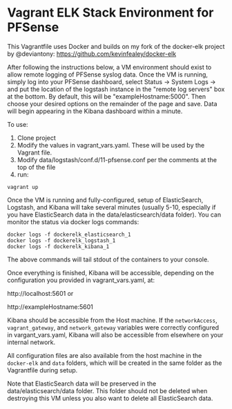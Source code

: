 # Vagrant ELK Stack Environment for PFSense

This Vagrantfile uses Docker and builds on my fork of the docker-elk project by @deviantony: https://github.com/kevinfealey/docker-elk

After following the instructions below, a VM environment should exist to allow remote logging of PFSense syslog data. Once the VM is running, simply log into your PFSense dashboard, select Status -> System Logs -> and put the location of the logstash instance in the "remote log servers" box at the bottom. By default, this will be "exampleHostname:5000". Then choose your desired options on the remainder of the page and save. Data will begin appearing in the Kibana dashboard within a minute.

To use:
1. Clone project
2. Modify the values in vagrant_vars.yaml. These will be used by the Vagrant file. 
3. Modify data/logstash/conf.d/11-pfsense.conf per the comments at the top of the file
4. run:
```
vagrant up
```

Once the VM is running and fully-configured, setup of ElasticSearch, Logstash, and Kibana will take several minutes (usually 5-10, especially if you have ElasticSearch data in the data/elasticsearch/data folder). You can monitor the status via docker logs commands:
```
docker logs -f dockerelk_elasticsearch_1
docker logs -f dockerelk_logstash_1
docker logs -f dockerelk_kibana_1
```
The above commands will tail stdout of the containers to your console.

Once everything is finished, Kibana will be accessible, depending on the configuration you provided in vagrant_vars.yaml, at:

http://localhost:5601
or

http://exampleHostname:5601

Kibana should be accessible from the Host machine. If the ```networkAccess```, ```vagrant_gateway```, and ```network_gateway``` variables were correctly configured in vargant_vars.yaml, Kibana will also be accessible from elsewhere on your internal network.

All configuration files are also available from the host machine in the ```docker-elk``` and ```data``` folders, which will be created in the same folder as the Vagrantfile during setup.

Note that ElasticSearch data will be preserved in the data/elasticsearch/data folder. This folder should not be deleted when destroying this VM unless you also want to delete all ElasticSearch data. 
